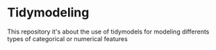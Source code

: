 # Tidymodeling
This repository it's about the use of tidymodels for modeling differents types of categorical or numerical features
